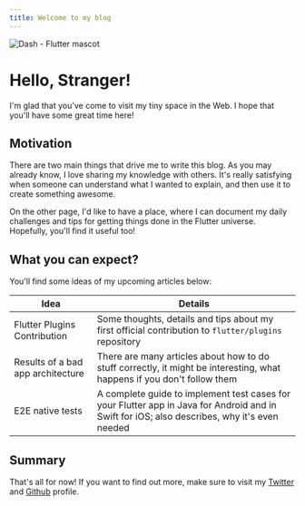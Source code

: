 ```yaml
---
title: Welcome to my blog
---
```


![Dash - Flutter mascot](https://storage.googleapis.com/cms-storage-bucket/780e0e64d323aad2cdd5.png)

# Hello, Stranger!

I'm glad that you've come to visit my tiny space in the Web. I hope that you'll have some great time here!

## Motivation
There are two main things that drive me to write this blog. As you may already know, I love sharing my knowledge with others. It's really satisfying when someone can understand what I wanted to explain, and then use it to create something awesome.

On the other page, I'd like to have a place, where I can document my daily challenges and tips for getting things done in the Flutter universe. Hopefully, you'll find it useful too!


## What you can expect?

You'll find some ideas of my upcoming articles below:

| Idea                              | Details                                                                                                                                      |
|-----------------------------------|----------------------------------------------------------------------------------------------------------------------------------------------|
| Flutter Plugins Contribution      | Some thoughts, details and tips about my first official contribution to `flutter/plugins` repository                                         |
| Results of a bad app architecture | There are many articles about how to do stuff correctly, it might be interesting, what happens if you don't follow them                      |
| E2E native tests                  | A complete guide to implement test cases for your Flutter app in Java for Android and in Swift for iOS; also describes, why it's even needed |

## Summary

That's all for now! If you want to find out more, make sure to visit my [Twitter](https://twitter.com/piotrmitkowski) and [Github](https://github.com/PiotrMitkowski) profile.
